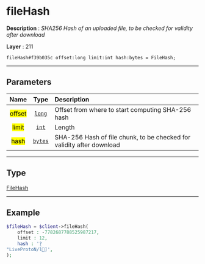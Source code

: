 # fileHash

**Description** : *SHA256 Hash of an uploaded file, to be checked for validity after download*

**Layer** : 211

```tl
fileHash#f39b035c offset:long limit:int hash:bytes = FileHash;
```

---

## Parameters

| Name | Type | Description |
| :---: | :---: | :--- |
| <mark>offset</mark> | [`long`](type/long) | Offset from where to start computing SHA-256 hash |
| <mark>limit</mark> | [`int`](type/int) | Length |
| <mark>hash</mark> | [`bytes`](type/bytes) | SHA-256 Hash of file chunk, to be checked for validity after download |

---

## Type

[FileHash](type/FileHash)

---

## Example

```php
$fileHash = $client->fileHash(
	offset : -7782687788525987217,
	limit : 12,
	hash : '̯?
"LiveProtoN/l]',
);
```